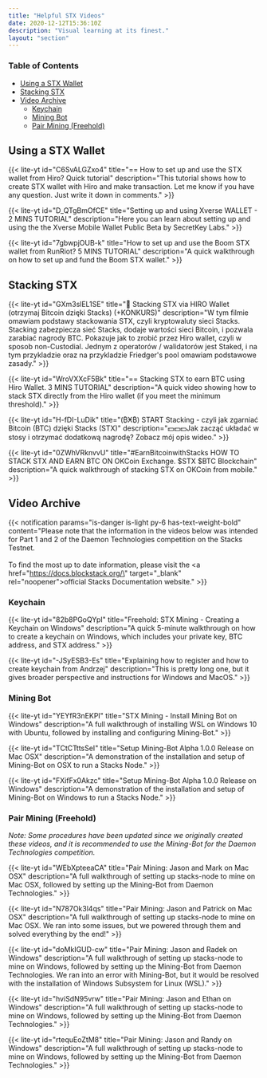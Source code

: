 ```yaml
---
title: "Helpful STX Videos"
date: 2020-12-12T15:36:10Z
description: "Visual learning at its finest."
layout: "section"
---
```


### Table of Contents

- [Using a STX Wallet](#using-a-stx-wallet)
- [Stacking STX](#stacking-stx)
- [Video Archive](#video-archive)
  - [Keychain](#keychain)
  - [Mining Bot](#mining-bot)
  - [Pair Mining (Freehold)](#pair-mining-freehold)

## Using a STX Wallet

{{< lite-yt id="C6SvALGZxo4" title="== How to set up and use the STX wallet from Hiro? Quick tutorial"
 description="This tutorial shows how to create STX wallet with Hiro and make transaction. Let me know if you have any question. Just write it down in comments." >}}

{{< lite-yt id="D_QTgBmOfCE" title="Setting up and using Xverse WALLET - 2 MINS TUTORIAL"
 description="Here you can learn about setting up and using the the Xverse Mobile Wallet Public Beta by SecretKey Labs." >}}

{{< lite-yt id="7gbwpjOUB-k" title="How to set up and use the Boom STX wallet from RunRiot? 5 MINS TUTORIAL"
 description="A quick walkthrough on how to set up and fund the Boom STX wallet." >}}

## Stacking STX

{{< lite-yt id="GXm3slEL1SE" title="🤹 Stacking STX via HIRO Wallet (otrzymaj Bitcoin dzięki Stacks) (+KONKURS)"
 description="W tym filmie omawiam podstawy stackowania STX, czyli kryptowaluty sieci Stacks. Stacking zabezpiecza sieć Stacks, dodaje wartości sieci Bitcoin, i pozwala zarabiać nagrody BTC. Pokazuje jak to zrobić przez Hiro wallet, czyli w sposob non-Custodial. Jednym z operatorów / walidatorów jest Staked, i na tym przykladzie oraz na przykladzie Friedger's pool omawiam podstawowe zasady." >}}

{{< lite-yt id="WroVXXcF5Bk" title="== Stacking STX to earn BTC using Hiro Wallet. 3 MINS TUTORIAL"
 description="A quick video showing how to stack STX directly from the Hiro wallet (if you meet the minimum threshold)." >}}

{{< lite-yt id="H-fDI-LuDik" title="(₿Ӿ₿) START Stacking - czyli jak zgarniać Bitcoin (BTC) dzięki Stacks (STX)"
 description="💵💵💵Jak zacząć układać w stosy i otrzymać dodatkową nagrodę? Zobacz mój opis wideo." >}}

{{< lite-yt id="0ZWhVRknvvU" title="#EarnBitcoinwithStacks​ HOW TO STACK STX AND EARN BTC ON OKCoin Exchange. $STX $BTC Blockchain"
 description="A quick walkthrough of stacking STX on OKCoin from mobile." >}}

## Video Archive

{{< notification params="is-danger is-light py-6 has-text-weight-bold"
 content="Please note that the information in the videos below was intended for Part 1 and 2 of the Daemon Technologies competition on the Stacks Testnet.<br /><br />To find the most up to date information, please visit the <a href=\"https://docs.blockstack.org/\" target=\"_blank\" rel=\"noopener\">official Stacks Documentation website.</a>" >}}

### Keychain

{{< lite-yt id="82b8PGoQYpI" title="Freehold: STX Mining - Creating a Keychain on Windows"
 description="A quick 5-minute walkthrough on how to create a keychain on Windows, which includes your private key, BTC address, and STX address." >}}

{{< lite-yt id="-JSyESB3-Es" title="Explaining how to register and how to create keychain from Andrzej"
 description="This is pretty long one, but it gives broader perspective and instructions for Windows and MacOS." >}}

### Mining Bot

{{< lite-yt id="YEYfR3nEKPI" title="STX Mining - Install Mining Bot on Windows"
 description="A full walkthrough of installing WSL on Windows 10 with Ubuntu, followed by installing and configuring Mining-Bot." >}}

{{< lite-yt id="TCtCTttsSeI" title="Setup Mining-Bot Alpha 1.0.0 Release on Mac OSX"
 description="A demonstration of the installation and setup of Mining-Bot on OSX to run a Stacks Node." >}}

{{< lite-yt id="FXifFx0Akzc" title="Setup Mining-Bot Alpha 1.0.0 Release on Windows"
 description="A demonstration of the installation and setup of Mining-Bot on Windows to run a Stacks Node." >}}

### Pair Mining (Freehold)

*Note: Some procedures have been updated since we originally created these videos, and it is recommended to use the Mining-Bot for the Daemon Technologies competition.*

{{< lite-yt id="WEbXpteeaCA" title="Pair Mining: Jason and Mark on Mac OSX"
 description="A full walkthrough of setting up stacks-node to mine on Mac OSX, followed by setting up the Mining-Bot from Daemon Technologies." >}}

{{< lite-yt id="N787Ok3l4qs" title="Pair Mining: Jason and Patrick on Mac OSX"
 description="A full walkthrough of setting up stacks-node to mine on Mac OSX. We ran into some issues, but we powered through them and solved everything by the end!" >}}

{{< lite-yt id="doMkIGUD-cw" title="Pair Mining: Jason and Radek on Windows"
 description="A full walkthrough of setting up stacks-node to mine on Windows, followed by setting up the Mining-Bot from Daemon Technologies. We ran into an error with Mining-Bot, but it would be resolved with the installation of Windows Subsystem for Linux (WSL)." >}}

{{< lite-yt id="hviSdN95vrw" title="Pair Mining: Jason and Ethan on Windows"
 description="A full walkthrough of setting up stacks-node to mine on Windows, followed by setting up the Mining-Bot from Daemon Technologies." >}}

{{< lite-yt id="rtequEoZtM8" title="Pair Mining: Jason and Randy on Windows"
 description="A full walkthrough of setting up stacks-node to mine on Windows, followed by setting up the Mining-Bot from Daemon Technologies." >}}
